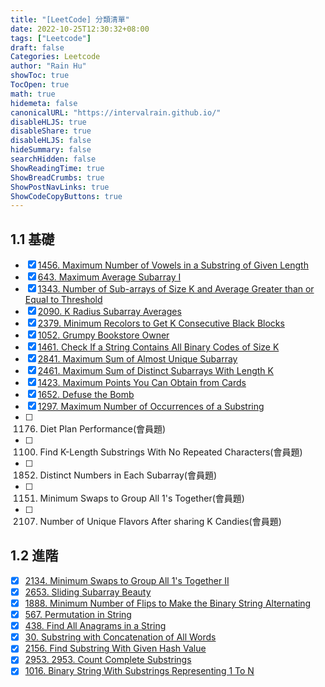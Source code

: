 ```yaml
---
title: "[LeetCode] 分類清單"
date: 2022-10-25T12:30:32+08:00
tags: ["Leetcode"]
draft: false
Categories: Leetcode
author: "Rain Hu"
showToc: true
TocOpen: true
math: true
hidemeta: false
canonicalURL: "https://intervalrain.github.io/"
disableHLJS: true
disableShare: true
disableHLJS: false
hideSummary: false
searchHidden: false
ShowReadingTime: true
ShowBreadCrumbs: true
ShowPostNavLinks: true
ShowCodeCopyButtons: true
---
```

## 1.1 基礎
- [x] [1456. Maximum Number of Vowels in a Substring of Given Length](/leetcode_list/sliding_window_dblptr/1456)  
- [x] [643. Maximum Average Subarray I](/leetcode_list/sliding_window_dblptr/643)  
- [x] [1343. Number of Sub-arrays of Size K and Average Greater than or Equal to Threshold](/leetcode_list/sliding_window_dblptr/1343)  
- [x] [2090. K Radius Subarray Averages](/leetcode_list/sliding_window_dblptr/2090)  
- [x] [2379. Minimum Recolors to Get K Consecutive Black Blocks](/leetcode_list/sliding_window_dblptr/2379)  
- [x] [1052. Grumpy Bookstore Owner](/leetcode_list/sliding_window_dblptr/1052)  
- [x] [1461. Check If a String Contains All Binary Codes of Size K](/leetcode_list/sliding_window_dblptr/1461)  
- [x] [2841. Maximum Sum of Almost Unique Subarray](/leetcode_list/sliding_window_dblptr/2841)  
- [x] [2461. Maximum Sum of Distinct Subarrays With Length K](/leetcode_list/sliding_window_dblptr/2461)  
- [x] [1423. Maximum Points You Can Obtain from Cards](/leetcode_list/sliding_window_dblptr/1423)  
- [x] [1652. Defuse the Bomb](/leetcode_list/sliding_window_dblptr/1652)  
- [x] [1297. Maximum Number of Occurrences of a Substring](/leetcode_list/sliding_window_dblptr/1297)  
- [ ] 1176. Diet Plan Performance(會員題)
- [ ] 1100. Find K-Length Substrings With No Repeated Characters(會員題)
- [ ] 1852. Distinct Numbers in Each Subarray(會員題)
- [ ] 1151. Minimum Swaps to Group All 1's Together(會員題)
- [ ] 2107. Number of Unique Flavors After sharing K Candies(會員題)

## 1.2 進階
- [x] [2134. Minimum Swaps to Group All 1's Together II](/leetcode_list/sliding_window_dblptr/2134)  
- [x] [2653. Sliding Subarray Beauty](/leetcode_list/sliding_window_dblptr/2653)  
- [x] [1888. Minimum Number of Flips to Make the Binary String Alternating](/leetcode_list/sliding_window_dblptr/1888)  
- [x] [567. Permutation in String](/leetcode_list/sliding_window_dblptr/567)    
- [x] [438. Find All Anagrams in a String](/leetcode_list/sliding_window_dblptr/438)    
- [x] [30. Substring with Concatenation of All Words](/leetcode_list/sliding_window_dblptr/30)    
- [x] [2156. Find Substring With Given Hash Value](/leetcode_list/sliding_window_dblptr/2156)  
- [x] [2953. 2953. Count Complete Substrings](/leetcode_list/sliding_window_dblptr/2953)  
- [x] [1016. Binary String With Substrings Representing 1 To N](/leetcode_list/sliding_window_dblptr/1016)    